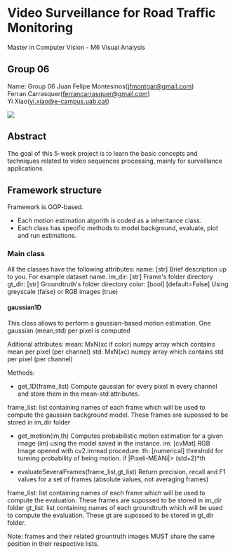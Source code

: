 # Video Surveillance for Road Traffic Monitoring
Master in Computer Vision - M6 Visual Analysis

## Group 06
Name: Group 06 
Juan Felipe Montesinos(jfmontgar@gmail.com)  
Ferran Carrasquer(ferrancarrasquer@gmail.com)  
Yi Xiao(yi.xiao@e-campus.uab.cat)  

![](../header.jpg)
## Abstract   
The goal of this 5-week project is to learn the basic concepts and techniques related to video sequences processing, mainly for surveillance applications.

## Framework structure
Framework is OOP-based. 
* Each motion estimation algorith is coded as a inheritance class.
* Each class has specific methods to model background, evaluate, plot and run estimations.

### Main class
All the classes have the following attributes:
name: [str] Brief description up to you. For example dataset name.
im_dir: [str] Frame's folder directory
gt_dir: [str] Groundtruth's folder directory
color: [bool] [default=False] Using greyscale (false) or RGB images (true)

#### gaussian1D
This class allows to perform a gaussian-based motion estimation. One gaussian (mean,std) per pixel is computed

Aditional attributes:
mean: MxN(xc if color) numpy array which contains mean per pixel (per channel)
std:  MxN(xc) numpy array which contains std per pixel (per channel)

Methods:
* get_1D(frame_list)
Compute gaussian for every pixel in every channel and store them in the mean-std attributes.

frame_list: list containing names of each frame which will be used to compute the gaussian background model. These frames
are supossed to be stored in im_dir folder

* get_motion(im,th)
Computes probabilistic motion estimation for a given image (im) using the model saved in the instance.
im: [cvMat] RGB Image opened with cv2.imread procedure.
th: [numerical] threshold for tunning probability of being motion.
		if |Pixeli-MEANi|> (std+2)*th 

* evaluateSeveralFrames(frame_list,gt_list)
Return precision, recall and F1 values for a set of frames (absolute values, not averaging frames)

frame_list: list containing names of each frame which will be used to compute the evaluation. These frames
are supossed to be stored in im_dir folder
gt_list: list containing names of each groundtruth which will be used to compute the evaluation. These gt
are supossed to be stored in gt_dir folder.

Note: frames and their related grountruth images MUST share the same position in their respective lists.

